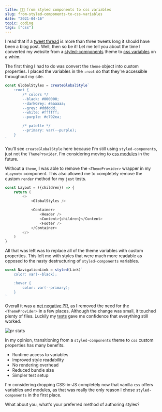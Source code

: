 ```yaml
---
title: 💅🏼 from styled components to css variables
slug: from-styled-components-to-css-variables
date: "2021-04-16"
topic: coding
tags: ["css"]
---
```


I read that if a [tweet thread][thread] is more than three tweets long it should have been a blog post. Well, then so be it! Let me tell you about the time I converted my website from a [styled-components][styled-components] theme to [css variables][css-variables] on a whim.

The first thing I had to do was convert the `theme` object into custom properties. I placed the variables in the `:root` so that they're accessible throughout my site.

```javascript
const GlobalStyles = createGlobalStyle`
    :root {
        /* colors */
        --black: #000000;
        --darkGrey: #aaaaaa;
        --grey: #dddddd;
        --white: #ffffff;
        --purple: #c792ea;

        /* palette */
        --primary: var(--purple);
    }
`
```

You'll see `createGlobalStyle` here because I'm still using `styled-components`, just not the `ThemeProvider`. I'm considering moving to [css modules][css-modules] in the future.

Without a `theme`, I was able to remove the `<ThemeProvider>` wrapper in my `<Layout>` component. This also allowed me to completely remove the custom `render` method for my `jest` tests.

```javascript
const Layout = ({children}) => {
    return (
        <>
            <GlobalStyles />

            <Container>
                <Header />
                <Content>{children}</Content>
                <Footer />
            </Container>
        </>
    )
}
```

All that was left was to replace all of the theme variables with custom properties. This left me with styles that were much more readable as opposed to the nasty destructuring of `styled-components` variables.

```javascript
const NavigationLink = styled(Link)`
    color: var(--black);

    :hover {
        color: var(--primary);
    }
`
```

Overall it was a [net negative PR][pr], as I removed the need for the `<ThemeProvider>` in a few places. Although the change was small, it touched plenty of files. Luckily my [tests][tests] gave me confidence that everything still worked.

![pr stats][pr-stats]

In my opinion, transitioning from a `styled-components` theme to `css` custom properties has many benefits.

- Runtime access to variables
- Improved style readability
- No rendering overhead
- Reduced bundle size
- Simpler test setup

I'm considering dropping CSS-in-JS completely now that vanilla `css` offers variables and modules, as that was really the only reason I chose `styled-components` in the first place.

What about you, what's your preferred method of authoring styles?

[thread]: https://twitter.com/bradgarropy/status/1382187648547115008
[pr]: https://github.com/bradgarropy/bradgarropy.com/pull/197
[pr-stats]: https://res.cloudinary.com/bradgarropy/image/upload/bradgarropy.com/posts/pr-stats.png
[css-variables]: https://developer.mozilla.org/en-US/docs/Web/CSS/Using_CSS_custom_properties
[styled-components]: https://styled-components.com
[css-modules]: https://github.com/css-modules/css-modules
[tests]: https://github.com/bradgarropy/bradgarropy.com/actions/runs/746999993

